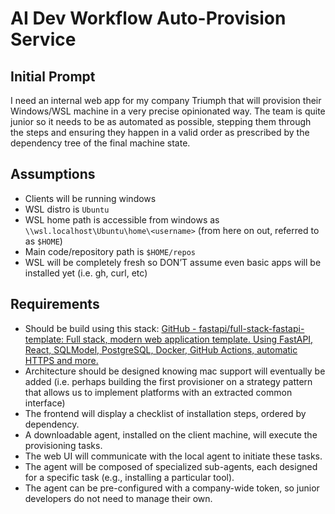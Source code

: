 # AI Dev Workflow Auto-Provision Service

## Initial Prompt

I need an internal web app for my company Triumph that will provision their Windows/WSL machine in a very precise opinionated way. The team is quite junior so it needs to be as automated as possible, stepping them through the steps and ensuring they happen in a valid order as prescribed by the dependency tree of the final machine state.

## Assumptions

- Clients will be running windows
- WSL distro is `Ubuntu`
- WSL home path is accessible from windows as `\\wsl.localhost\Ubuntu\home\<username>` (from here on out, referred to as `$HOME`)
- Main code/repository path is `$HOME/repos`
- WSL will be completely fresh so DON’T assume even basic apps will be installed yet (i.e. gh, curl, etc)

## Requirements

- Should be build using this stack: [GitHub - fastapi/full-stack-fastapi-template: Full stack, modern web application template. Using FastAPI, React, SQLModel, PostgreSQL, Docker, GitHub Actions, automatic HTTPS and more.](https://github.com/fastapi/full-stack-fastapi-template)
- Architecture should be designed knowing mac support will eventually be added (i.e. perhaps building the first provisioner on a strategy pattern that allows us to implement platforms with an extracted common interface)
- The frontend will display a checklist of installation steps, ordered by dependency.
- A downloadable agent, installed on the client machine, will execute the provisioning tasks.
- The web UI will communicate with the local agent to initiate these tasks.
- The agent will be composed of specialized sub-agents, each designed for a specific task (e.g., installing a particular tool).
- The agent can be pre-configured with a company-wide token, so junior developers do not need to manage their own.
